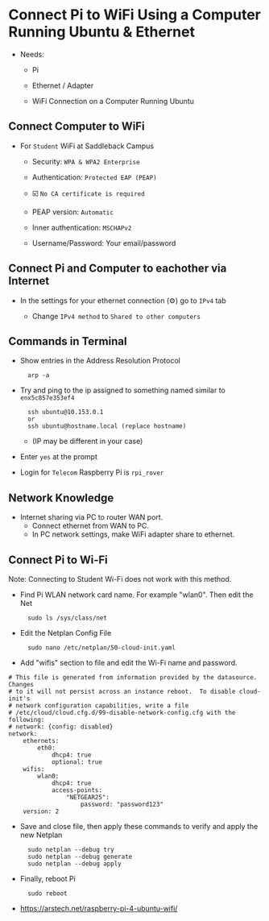 # Connect Pi to WiFi Using a Computer Running Ubuntu & Ethernet
- Needs:
  
  - Pi
  
  - Ethernet / Adapter
  
  - WiFi Connection on a Computer Running Ubuntu

## Connect Computer to WiFi

- For `Student` WiFi at Saddleback Campus

  - Security: `WPA & WPA2 Enterprise`
  
  - Authentication: `Protected EAP (PEAP)`
  
  - :ballot_box_with_check: `No CA certificate is required`
  
  - PEAP version: `Automatic`
  
  - Inner authentication: `MSCHAPv2`
  
  - Username/Password: Your email/password

## Connect Pi and Computer to eachother via Internet

- In the settings for your ethernet connection (:gear:) go to `IPv4` tab

  - Change `IPv4 method` to `Shared to other computers`
  

  
## Commands in Terminal

- Show entries in the Address Resolution Protocol

		arp -a
		
- Try and ping to the ip assigned to something named similar to `enx5c857e353ef4`

		ssh ubuntu@10.153.0.1
		or
		ssh ubuntu@hostname.local (replace hostname)
		
  - (IP may be different in your case)
 
- Enter `yes` at the prompt

- Login for `Telecom` Raspberry Pi is `rpi_rover`


## Network Knowledge

- Internet sharing via PC to router WAN port.
  - Connect ethernet from WAN to PC.
  - In PC network settings, make WiFi adapter share to ethernet.

## Connect Pi to Wi-Fi
Note: Connecting to Student Wi-Fi does not work with this method.
- Find Pi WLAN network card name. For example "wlan0". Then edit the Net

		sudo ls /sys/class/net
- Edit the Netplan Config File

		sudo nano /etc/netplan/50-cloud-init.yaml
- Add "wifis" section to file and edit the Wi-Fi name and password.
		
```
# This file is generated from information provided by the datasource.  Changes
# to it will not persist across an instance reboot.  To disable cloud-init's
# network configuration capabilities, write a file
# /etc/cloud/cloud.cfg.d/99-disable-network-config.cfg with the following:
# network: {config: disabled}
network:
    ethernets:
        eth0:
            dhcp4: true
            optional: true
    wifis:
        wlan0:
            dhcp4: true
            access-points:
                "NETGEAR25":
                    password: "password123"
    version: 2
```








- Save and close file, then apply these commands to verify and apply the new Netplan

		sudo netplan --debug try
		sudo netplan --debug generate
		sudo netplan --debug apply
- Finally, reboot Pi

		sudo reboot
- https://arstech.net/raspberry-pi-4-ubuntu-wifi/
